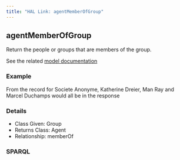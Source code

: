 ```yaml
---
title: "HAL Link: agentMemberOfGroup"
---
```


## agentMemberOfGroup

Return the people or groups that are members of the group.

See the related [model documentation](/model/actor/#organization-membership)

### Example

From the record for Societe Anonyme, Katherine Dreier, Man Ray and Marcel Duchamps would all be in the response


### Details

* Class Given: Group
* Returns Class: Agent
* Relationship: memberOf


### SPARQL
```

```

